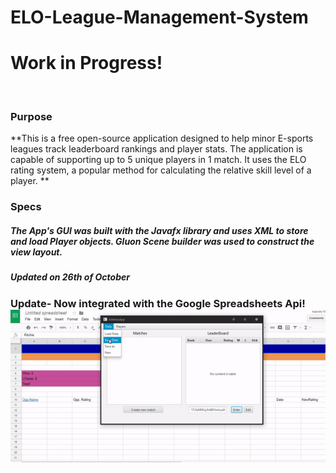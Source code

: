 # ELO-League-Management-System
<h1>Work in Progress!</h1>
<br/>
<h3>Purpose</h3>
**This is a free open-source application designed to help minor E-sports leagues track leaderboard rankings and player stats. The application is capable of supporting up to 5 unique players in 1 match. It uses the ELO rating system, a popular method for calculating the relative skill level of a player.  **

<h3>Specs</h3>
<h5>The App's GUI was built with the Javafx library and uses XML to store and load Player objects. Gluon Scene builder was used to construct the view layout.</h5>
<h5> Updated on 26th of October </h5>
<h3>Update- Now integrated with the Google Spreadsheets Api!
<img src='output.gif'/>
